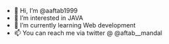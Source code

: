 - 👋 Hi, I’m @aaftab1999
- 👀 I’m interested in JAVA
- 🌱 I’m currently learning Web development
- 📫 You can reach me via twitter @ @aftab__mandal 

<!---
aaftab1999/aaftab1999 is a ✨ special ✨ repository because its `README.md` (this file) appears on your GitHub profile.
You can click the Preview link to take a look at your changes.
--->
